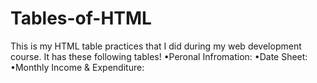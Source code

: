 # Tables-of-HTML
This is my HTML table practices that I did during my web development course. It has these following tables! •Peronal Infromation:  •Date Sheet:  •Monthly Income &amp; Expenditure:
